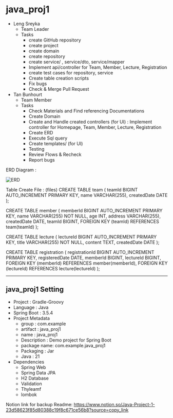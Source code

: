 # java_proj1
- Leng Sreyka
    - Team Leader
    - Tasks
        - create GitHub repository
        - create project
        - create domain
        - create repository
        - create service/ , service/dto, service/mapper
        - Implement api/controller for Team, Member, Lecture, Registration
        - create test cases for repository, service
        - Create table creation scripts
        - Fix bugs
        - Check & Merge Pull Request
- Tan Bunhourt
    - Team Member
    - Tasks
        - Check Materials and Find referencing Documentations
        - Create Domain
        - Create and Handle created controllers (for UI) : Implement controller for Homepage, Team, Member, Lecture, Registration
        - Create ERD
        - Execute Sql query
        - Create templates/ (for UI)
        - Testing
        - Review Flows & Recheck
        - Report bugs

ERD Diagram : 

![ERD](https://github.com/user-attachments/assets/ac4d6eb3-424d-4fcf-86f9-ecd81bbea7c6)

Table Create File : (files)
CREATE TABLE team (
    teamId BIGINT AUTO_INCREMENT PRIMARY KEY,
    name VARCHAR(255),
    createdDate DATE
);

CREATE TABLE member (
    memberId BIGINT AUTO_INCREMENT PRIMARY KEY,
    name VARCHAR(255) NOT NULL,
    age INT,
    address VARCHAR(255),
    createdDate DATE,
    teamId BIGINT,
    FOREIGN KEY (teamId) REFERENCES team(teamId)
);

CREATE TABLE lecture (
    lectureId BIGINT AUTO_INCREMENT PRIMARY KEY,
    title VARCHAR(255) NOT NULL,
    content TEXT,
    createdDate DATE
);

CREATE TABLE registration (
    registrationId BIGINT AUTO_INCREMENT PRIMARY KEY,
    registeredDate DATE,
    memberId BIGINT,
    lectureId BIGINT,
    FOREIGN KEY (memberId) REFERENCES member(memberId),
    FOREIGN KEY (lectureId) REFERENCES lecture(lectureId)
);

---

## java_proj1 Setting

- Project : Gradle-Groovy
- Language : Java
- Spring Boot : 3.5.4
- Project Metadata
    - group : com.example
    - artifact : java_proj1
    - name : java_proj1
    - Description : Demo project for Spring Boot
    - package name:  com.example.java_proj1
    - Packaging : Jar
    - Java : 21
- Dependencies
    - Spring Web
    - Spring Data JPA
    - H2 Database
    - Validation
    - Thyleamf
    - lombok



Notion link for backup Readme: 
https://www.notion.so/Java-Project-1-23d58623f85d80388c19f8c671ce56b8?source=copy_link
